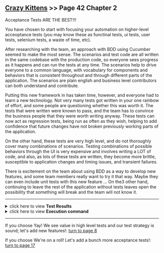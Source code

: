 ## [Crazy Kittens](../page-0/README.md) >> Page 42 Chapter 2

Acceptance Tests ARE THE BEST!!!

You have chosen to start with focusing your automation on higher-level acceoptance tests (you may know these as functinal tests, ui tests, user tests, selenium tests, a waste of time, etc).

After researching with the team, an approach with BDD using Cucumber seemed to make the most sense.  The scenarios and test code are all written in the same codebase with the production code, so everyone sees progress as it happens and can run the tests at any time.  The scenarios help to drive everyone to a common language, with vocabulary for components and behaviors that is consistent throughout and through different parts of the application.  The scenarios are plain english and business level contributors can both understand and contribute.

Putting this new framework in has taken time, however, and everyone had to learn a new technology.  Not very many tests got written in your one rainbow of effort, and some people are questioning whether this was worth it.  The tests that were written were known to pass, and the team has to convince the business people that they were worth writing anyway.  These tests can now act as regression tests, being run as often as they wish, helping to add confidence that future changes have not broken previously working parts of the application.

On the other hand, these tests are very high level, and do not thoroughly cover many combinations of scenarios. Testing combinations of possible behaviors through the UI is very expensive and involves writing a LOT of code, and also, as lots of these tests are written, they become more brittle, susceptible to application changes and timing issues, and transient failures.

There is excitement on the team about using BDD as a way to develop new features, and some team members really want to try it that way.  Maybe they can even include unit tests with this new feature ... On the3 other hand, continuing to leave the rest of the application without tests leaves open the possibility that something will break and the team will not know it.


<hr>

<details>
    <summary>click here to view <b>Test Results</b></summary>
    <img width="50%" src="assets/results.png"/>
</details>

<details>
    <summary>click here to view <b>Execution command</b></summary>

    ./execute.sh
</details>

<hr>

If you choose Yay! We see value in high level tests and our test strategy is sound; let's add new features!: [turn to page 8](../page-8/README.md)

If you choose We're on a roll! Let's add a bunch more acceptance tests!: [turn to page 17](../page-17/README.md)


